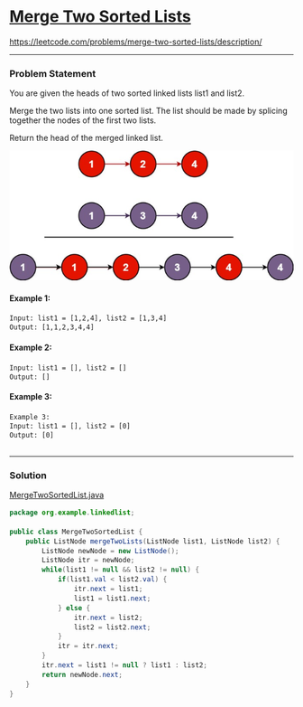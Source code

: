 # [Merge Two Sorted Lists](https://leetcode.com/problems/merge-two-sorted-lists/description/)
https://leetcode.com/problems/merge-two-sorted-lists/description/
<hr />

### Problem Statement
You are given the heads of two sorted linked lists list1 and list2.

Merge the two lists into one sorted list. The list should be made by splicing together the nodes of the first two lists.

Return the head of the merged linked list.

![image info](./merge_ex1.jpg)
#### Example 1:

```
Input: list1 = [1,2,4], list2 = [1,3,4]
Output: [1,1,2,3,4,4]

```
#### Example 2:

```
Input: list1 = [], list2 = []
Output: []

```
#### Example 3:

```
Example 3:
Input: list1 = [], list2 = [0]
Output: [0]
 
```

<hr />

### Solution

[MergeTwoSortedList.java](../../src/main/java/org/example/linkedlist/MergeTwoSortedList.java)

```java
package org.example.linkedlist;

public class MergeTwoSortedList {
    public ListNode mergeTwoLists(ListNode list1, ListNode list2) {
        ListNode newNode = new ListNode();
        ListNode itr = newNode;
        while(list1 != null && list2 != null) {
            if(list1.val < list2.val) {
                itr.next = list1;
                list1 = list1.next;
            } else {
                itr.next = list2;
                list2 = list2.next;
            }
            itr = itr.next;
        }
        itr.next = list1 != null ? list1 : list2;
        return newNode.next;
    }
}

```